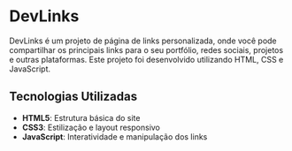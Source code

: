 # DevLinks

DevLinks é um projeto de página de links personalizada, onde você pode compartilhar os principais links para o seu portfólio, redes sociais, projetos e outras plataformas. Este projeto foi desenvolvido utilizando HTML, CSS e JavaScript.

## Tecnologias Utilizadas

- **HTML5**: Estrutura básica do site
- **CSS3**: Estilização e layout responsivo
- **JavaScript**: Interatividade e manipulação dos links
